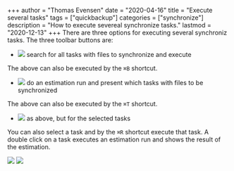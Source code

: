+++
author = "Thomas Evensen"
date = "2020-04-16"
title =  "Execute several tasks"
tags = ["quickbackup"]
categories = ["synchronize"]
description = "How to execute severeal synchronize tasks."
lastmod = "2020-12-13"
+++
There are three options for executing several synchroniz tasks. The three toolbar buttons are:

- ![](/images/RsyncOSX/master/synchronize/backupnow.png) search for all tasks with files to synchronize and execute

The above can also be executed by the `⌘B` shortcut.

- ![](/images/RsyncOSX/master/synchronize/quickbackup.png) do an estimation run and present which tasks with files to be synchronized

The above can also be executed by the `⌘T` shortcut.

- ![](/images/RsyncOSX/master/synchronize/batch.png) as above, but for the selected tasks

You can also select a task and by the `⌘R` shortcut execute that task. A double click on a task executes an estimation run and shows the result of the estimation.

![](/images/RsyncOSX/master/synchronize/synchronize.png)
![](/images/RsyncOSX/master/synchronize/synchronize1.png)
